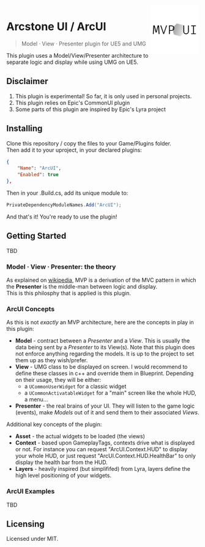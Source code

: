 <img src="./Resources/Icon128.png" alt="Logo of the project" align="right">

# Arcstone UI / ArcUI
> Model &middot; View &middot; Presenter plugin for UE5 and UMG

This plugin uses a Model/View/Presenter architecture to separate logic and display while using UMG on UE5.

## Disclaimer

1. This plugin is experimental! So far, it is only used in personal projects.
2. This plugin relies on Epic's CommonUI plugin
3. Some parts of this plugin are inspired by Epic's Lyra project

## Installing

Clone this repository / copy the files to your Game/Plugins folder.  
Then add it to your uproject, in your declared plugins:
```json
{
    "Name": "ArcUI",
    "Enabled": true
},
```
Then in your .Build.cs, add its unique module to:
```csharp
PrivateDependencyModuleNames.Add("ArcUI");
```
And that's it! You're ready to use the plugin!


## Getting Started

TBD

### Model &middot; View &middot; Presenter: the theory

As explained on [wikipedia](https://en.wikipedia.org/wiki/Model%E2%80%93view%E2%80%93presenter), MVP is a derivation of the MVC pattern in which the **Presenter** is the middle-man between logic and display.  
This is this philosphy that is applied is this plugin.

### ArcUI Concepts

As this is not *exactly* an MVP architecture, here are the concepts in play in this plugin:   
* **Model** - contract between a *Presenter* and a *View*. This is usually the data being sent by a *Presenter* to its View(s). Note that this plugin does not enforce anything regarding the models. It is up to the project to set them up as they wish/prefer.
* **View** - UMG class to be displayed on screen. I would recommend to define these classes in c++ and override them in Blueprint. Depending on their usage, they will be either:
  * a `UCommonUserWidget` for a classic widget
  * a `UCommonActivatableWidget` for a "main" screen like the whole HUD, a menu...
* **Presenter** - the real brains of your UI. They will listen to the game logic (events), make *Models* out of it and send them to their associated *Views*.

Additional key concepts of the plugin:
* **Asset** - the actual widgets to be loaded (the views)
* **Context** - based upon GameplayTags, contexts drive what is displayed or not. For instance you can request "ArcUI.Context.HUD" to display your whole HUD, or just request "ArcUI.Context.HUD.HealthBar" to only display the health bar from the HUD. 
* **Layers** - heavily inspired (but simplififed) from Lyra, layers define the high level positioning of your widgets.

### ArcUI Examples

TBD


## Licensing

Licensed under MIT.
